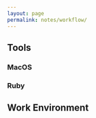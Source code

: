 ```yaml
---
layout: page
permalink: notes/workflow/ 
---
```


## Tools

### MacOS

### Ruby

## Work Environment

